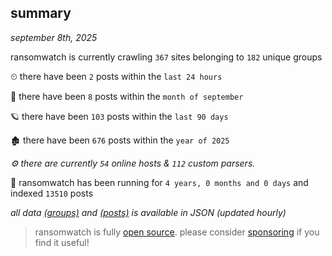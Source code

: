 
## summary
_september 8th, 2025_

ransomwatch is currently crawling `367` sites belonging to `182` unique groups

⏲ there have been `2` posts within the `last 24 hours`

🦈 there have been `8` posts within the `month of september`

🪐 there have been `103` posts within the `last 90 days`

🏚 there have been `676` posts within the `year of 2025`

_⚙️ there are currently `54` online hosts & `112` custom parsers._

🦕 ransomwatch has been running for `4 years, 0 months and 0 days` and indexed `13510` posts

_all data  [(groups)](http://https://dataleak.hopeless99.top//groups) and [(posts)](http://https://dataleak.hopeless99.top//posts) is available in JSON (updated hourly)_

> ransomwatch is fully [open source](https://github.com/joshhighet/ransomwatch#ransomwatch--). please consider [sponsoring](https://github.com/sponsors/joshhighet) if you find it useful!
